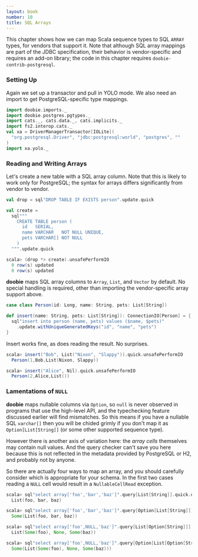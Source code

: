 ```yaml
---
layout: book
number: 10
title: SQL Arrays
---
```


This chapter shows how we can map Scala sequence types to SQL `ARRAY` types, for vendors that support it. Note that although SQL array mappings are part of the JDBC specification,  their behavior is vendor-specific and requires an add-on library; the code in this chapter requires `doobie-contrib-postgresql`.

### Setting Up

Again we set up a transactor and pull in YOLO mode. We also need an import to get PostgreSQL-specific type mappings.

```scala
import doobie.imports._
import doobie.postgres.pgtypes._
import cats._, cats.data._, cats.implicits._
import fs2.interop.cats._
val xa = DriverManagerTransactor[IOLite](
  "org.postgresql.Driver", "jdbc:postgresql:world", "postgres", ""
)
import xa.yolo._
```

### Reading and Writing Arrays

Let's create a new table with a SQL array column. Note that this is likely to work only for PostgreSQL; the syntax for arrays differs significantly from vendor to vendor.

```scala
val drop = sql"DROP TABLE IF EXISTS person".update.quick

val create =
  sql"""
    CREATE TABLE person (
      id   SERIAL,
      name VARCHAR   NOT NULL UNIQUE,
      pets VARCHAR[] NOT NULL
    )
  """.update.quick
```

```scala
scala> (drop *> create).unsafePerformIO
  0 row(s) updated
  0 row(s) updated
```

**doobie** maps SQL array columns to `Array`, `List`, and `Vector` by default. No special handling is required, other than importing the vendor-specific array support above.

```scala
case class Person(id: Long, name: String, pets: List[String])

def insert(name: String, pets: List[String]): ConnectionIO[Person] = {
  sql"insert into person (name, pets) values ($name, $pets)"
    .update.withUniqueGeneratedKeys("id", "name", "pets")
}
```

Insert works fine, as does reading the result. No surprises.

```scala
scala> insert("Bob", List("Nixon", "Slappy")).quick.unsafePerformIO
  Person(1,Bob,List(Nixon, Slappy))

scala> insert("Alice", Nil).quick.unsafePerformIO
  Person(2,Alice,List())
```

### Lamentations of `NULL`

**doobie** maps nullable columns via `Option`, so `null` is never observed in programs that use the high-level API, and the typechecking feature discussed earlier will find mismatches. So this means if you have a nullable SQL `varchar[]` then you will be chided grimly if you don't map it as `Option[List[String]]` (or some other supported sequence type).

However there is another axis of variation here: the *array cells* themselves may contain null values. And the query checker can't save you here because this is not reflected in the metadata provided by PostgreSQL or H2, and probably not by anyone.

So there are actually four ways to map an array, and you should carefully consider which is appropriate for your schema. In the first two cases reading a `NULL` cell would result in a `NullableCellRead` exception.

```scala
scala> sql"select array['foo','bar','baz']".query[List[String]].quick.unsafePerformIO
  List(foo, bar, baz)

scala> sql"select array['foo','bar','baz']".query[Option[List[String]]].quick.unsafePerformIO
  Some(List(foo, bar, baz))

scala> sql"select array['foo',NULL,'baz']".query[List[Option[String]]].quick.unsafePerformIO
  List(Some(foo), None, Some(baz))

scala> sql"select array['foo',NULL,'baz']".query[Option[List[Option[String]]]].quick.unsafePerformIO
  Some(List(Some(foo), None, Some(baz)))
```

